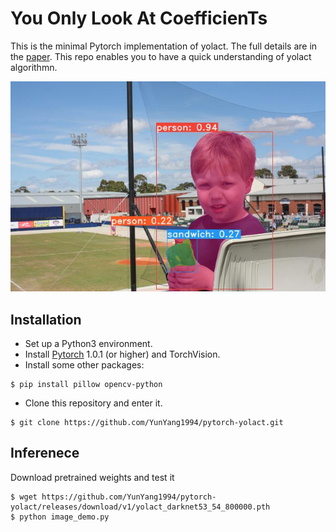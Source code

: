 # **Y**ou **O**nly **L**ook **A**t **C**oefficien**T**s
This is the minimal Pytorch implementation of yolact. The full details are in the [paper](https://arxiv.org/abs/1904.02689). This repo enables you to have a quick understanding of yolact algorithmn.

![image](./docs/boy_detection.jpg)

## Installation
 - Set up a Python3 environment.
 - Install [Pytorch](http://pytorch.org/) 1.0.1 (or higher) and TorchVision.
 - Install some other packages:
 
 ```Shell
 $ pip install pillow opencv-python
 ```
 - Clone this repository and enter it.
 
 ```Shell
 $ git clone https://github.com/YunYang1994/pytorch-yolact.git
 ```
 
## Inferenece
Download pretrained weights and test it 

```Shell
$ wget https://github.com/YunYang1994/pytorch-yolact/releases/download/v1/yolact_darknet53_54_800000.pth
$ python image_demo.py
```

 
 
